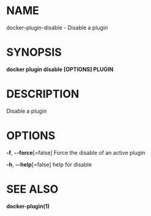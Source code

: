 # NAME

docker-plugin-disable - Disable a plugin

# SYNOPSIS

**docker plugin disable \[OPTIONS\] PLUGIN**

# DESCRIPTION

Disable a plugin

# OPTIONS

**-f**, **--force**\[=false\] Force the disable of an active plugin

**-h**, **--help**\[=false\] help for disable

# SEE ALSO

**docker-plugin(1)**
